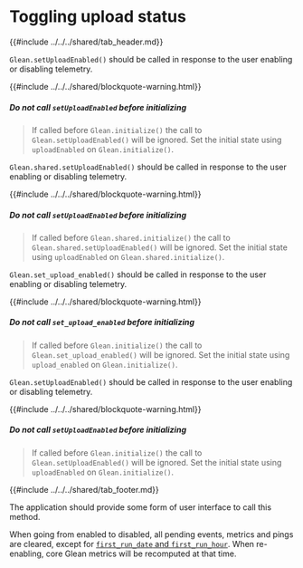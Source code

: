 # Toggling upload status

{{#include ../../../shared/tab_header.md}}

<div data-lang="Kotlin" class="tab">

`Glean.setUploadEnabled()` should be called in response to the user enabling or disabling telemetry.

{{#include ../../../shared/blockquote-warning.html}}

##### Do not call `setUploadEnabled` before initializing

> If called before `Glean.initialize()` the call to `Glean.setUploadEnabled()` will be ignored.
> Set the initial state using `uploadEnabled` on `Glean.initialize()`.

</div>

<div data-lang="Swift" class="tab">

`Glean.shared.setUploadEnabled()` should be called in response to the user enabling or disabling telemetry.

{{#include ../../../shared/blockquote-warning.html}}

##### Do not call `setUploadEnabled` before initializing

> If called before `Glean.shared.initialize()` the call to `Glean.shared.setUploadEnabled()` will be ignored.
> Set the initial state using `uploadEnabled` on `Glean.shared.initialize()`.

</div>

<div data-lang="Python" class="tab">

`Glean.set_upload_enabled()` should be called in response to the user enabling or disabling telemetry.

{{#include ../../../shared/blockquote-warning.html}}

##### Do not call `set_upload_enabled` before initializing

> If called before `Glean.initialize()` the call to `Glean.set_upload_enabled()` will be ignored.
> Set the initial state using `upload_enabled` on `Glean.initialize()`.

</div>

<div data-lang="JavaScript" class="tab">

`Glean.setUploadEnabled()` should be called in response to the user enabling or disabling telemetry.

{{#include ../../../shared/blockquote-warning.html}}

##### Do not call `setUploadEnabled` before initializing

> If called before `Glean.initialize()` the call to `Glean.setUploadEnabled()` will be ignored.
> Set the initial state using `uploadEnabled` on `Glean.initialize()`.

</div>

{{#include ../../../shared/tab_footer.md}}

The application should provide some form of user interface to call this method.

When going from enabled to disabled, all pending events, metrics and pings are cleared, except for [`first_run_date` and `first_run_hour`](../../user/pings/index.html#the-client_info-section).
When re-enabling, core Glean metrics will be recomputed at that time.
